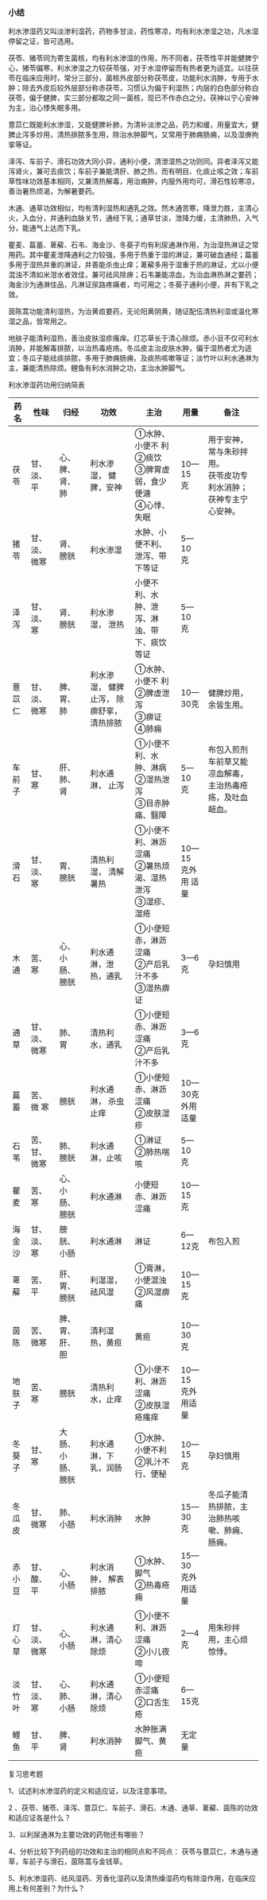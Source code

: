 ### 小结

利水渗湿药又叫淡渗利湿药，药物多甘淡，药性寒凉，均有利水渗湿之功，凡水湿停留之证，皆可选用。

茯苓、猪苓同为寄生菌核，均有利水渗湿的作用，所不同者，茯苓性平并能健脾宁心，猪苓偏寒，利水渗湿之力较茯苓强，对于水湿停留而有热者更为适宜。以往茯苓在临床应用时，常分三部分，菌核外皮部分称茯苓皮，功能利水消肿，专用于水肿；除去外皮后较外层部分称赤茯苓，习惯认为偏于利湿热；内层的白色部分称白茯苓，偏于健脾，实三部分都取之同一菌核，现已不作赤白之分。茯神以宁心安神为主，治心悸失眠多用。

薏苡仁既能利水渗湿，又能健脾补肺，为清补淡渗之品，药力和缓，用量宜大，健脾止泻多炒用，清热排脓多生用，除治水肿脚气，又常用于肺痈肠痈，以及湿痹拘挛等证。

泽泻、车前子、滑石功效大同小异，通利小便，清泄湿热之功则同。异者泽泻又能泻肾火，兼可去痰饮；车前子兼能清肝、肺之热，而有明目、化痰止咳之效；车前草性味功效基本相同，又兼清热解毒，用治痈肿，内服外用均可，滑石性较寒凉，善治暑热烦渴，为解暑要药。

木通、通草功效相似，均有清利湿热和通乳之效。然木通苦寒，降泄力胜，主清心火，入血分，并通利血脉关节，通经下乳；通草甘淡，泄降力缓，主清肺热，入气分，能通气上达而下乳。

瞿麦、萹蓄、萆薢、石韦、海金沙、冬葵子均有利尿通淋作用，为治湿热淋证之常用药。其中瞿麦泄降通利之力较强，多用于热重于湿的淋证，兼可破血通经；萹蓄多用于湿热并重的淋证，并善能杀虫止痒；萆薢多用于湿重于热的淋证，尤以小便混浊不清如米泔水者效佳，兼可祛风除痹；石韦兼能凉血，为治血淋热淋之要药；海金沙为通淋佳品，凡淋证尿路疼痛者，均可用之；冬葵子通利小便，并有下乳之效。

茵陈蒿功能清利湿热，为治黄疸要药，无论阳黄阴黄，随证配伍清热利湿或温化寒湿之品，皆常用之。

地肤子能清利湿热，善治皮肤湿疹瘙痒。灯芯草长于清心除烦。赤小豆不仅可利水消肿，并能解毒排脓，以治热毒疮疡。冬瓜皮主治皮肤水肿，偏于湿热者尤为适宜；冬瓜子能祛痰排脓，多用于肺痈肠痈，及痰热咳嗽等证；淡竹叶以利水通淋为主，兼能清热除烦。鲤鱼有利水消肿之功，主治水肿脚气。

利水渗湿药功用归纳简表

| 药名    | 性味          | 归经              | 功效                                      | 主治                                                         | 用量              | 备注                                                         |
| ------- | ------------- | ----------------- | ----------------------------------------- | ------------------------------------------------------------ | ----------------- | ------------------------------------------------------------ |
| 茯苓    | 甘、淡、平   | 心、脾、肾、肺   | 利水渗湿， 健脾，安神                     | ①水肿、小便不 利<br />②痰饮<br />③脾胃虚弱，食少便溏 <br />④心悸、失眠 | 10—15 克          | 用于安神， 常与朱砂拌用。<br />茯苓皮功专利水消肿；<br />茯神专主宁心安神。 |
| 猪苓    | 甘、淡、微寒 | 肾、膀胱          | 利水渗湿                                  | 水肿、小便不利、泄泻、带下等证                               | 5—10 克           |                                                              |
| 泽泻    | 甘、淡、寒   | 肾、膀胱          | 利水渗湿， 泄热                           | 小便不利、水肿、泄泻、淋浊、带下、痰饮等证                   | 5—10 克           |                                                              |
| 薏苡仁  | 甘、淡、微寒 | 脾、胃、肺        | 利水渗湿， 健脾止泻， 除痹舒挛， 清热排脓 | ①水肿、小便不 利<br />②脾虚泄泻<br />③痹证<br />④肺痈        | 10—30克           | 健脾炒用， 余皆生用。                                        |
| 车前 子 | 甘、寒        | 肝、肺、肾        | 利水通淋， 止泻                           | ①小便不利、水肿、淋病 <br />②湿热泄泻<br />③目赤肿痛、翳障   | 5—10 克           | 布包入煎剂 车前草又能凉血解毒，主治热毒疮疡，及吐血衄血。    |
| 滑石    | 甘、淡、寒   | 胃、膀胱          | 清热利湿， 清解暑热                       | ①小便不利、淋沥涩痛<br />②暑热烦渴、湿热泄泻<br />③湿疹、湿疮 | 10—15 克外用 适量 |                                                              |
| 木通    | 苦、寒        | 心、小肠、膀胱    | 利水通淋，泄热，通乳                      | ①小便短赤，淋沥涩痛<br />②产后乳汁不多<br />③湿热痹证       | 3—6克             | 孕妇慎用                                                     |
| 通草    | 甘、淡、微寒 | 肺、胃            | 清热利水，通乳                            | ①小便短赤、淋沥涩痛<br />②产后乳汁不多                      | 3—6克             |                                                              |
| 萹蓄    | 苦、微 寒     | 膀胱              | 利水通淋， 杀虫止痒                       | ①小便短赤、淋沥涩痛<br />②皮肤湿疹                           | 10—30克外用适量  |                                                              |
| 石苇    | 苦、甘、微寒 | 肺、膀胱          | 利水通淋，止咳                            | ①淋证<br />②肺热喘咳                                         | 5—10 克           |                                                              |
| 瞿麦    | 苦、寒        | 心、小肠、膀胱   | 利水通淋                                  | 小便短赤、淋沥涩痛                                           | 10—15 克          |                                                              |
| 海金沙 | 甘、淡、寒   | 膀胱、小肠        | 利水通淋                                  | 淋证                                                         | 6—12克            | 布包入煎                                                     |
| 萆薢    | 苦、平        | 肝、胃、膀胱      | 利湿湿，祛风湿                            | ①膏淋，小便混浊<br />②风湿痹痛                                    | 10—15 克          |                                                              |
| 茵陈    | 苦、微寒     | 脾、胃、肝、胆   | 清利湿热，黄疸                            | 黄疸                                                         | 10—30 克          |                                                              |
| 地肤子  | 苦、寒        | 膀胱              | 清热利水，止痒                            | ①小便不利、淋沥涩痛<br />②皮肤湿疮瘙痒                    | 10—15 克外用适量 |                                                              |
| 冬葵 子 | 甘、寒        | 大肠、小肠、膀胱 | 利水通淋，下乳，润肠                      | ①水肿、小便不利<br />②乳汁不行、便秘                             | 10—15 克          | 孕妇慎用                                                     |
| 冬瓜 皮 | 甘、微寒     | 肺、小肠          | 利水消肿                                  | 水肿                                                         | 15—30 克          | 冬瓜子能清热排脓，主治肺热咳嗽、肺痈、肠痈。                 |
| 赤小 豆 | 甘、酸、平   | 心、小肠          | 利水消肿， 解表排脓                       | ①水肿、脚气<br />②热毒疮痈                                   | 15—30 克外用适量  |                                                              |
| 灯心 草 | 甘、淡、微寒 | 心、小肠          | 利水通淋，清心除烦                        | ①小便不利、淋沥涩痛<br />②小儿夜啼                          | 2—4克             | 用朱砂拌用，主心烦惊悸。                                     |
| 淡竹 叶 | 甘、淡、寒   | 心、肺、小肠      | 利水通淋，清心除烦                       | ①小便短赤涩痛<br />②口舌生疮                                 | 6—15克           |                                                              |
| 鲤鱼    | 甘、平        | 脾、肾            | 利水消肿                                  | 水肿胀满<br />脚气、黄疸                                     | 无定量            |                                                              |

复习思考题

1、试述利水渗湿药的定义和适应证，以及注意事项。

2 、茯苓、猪苓、泽泻、薏苡仁、车前子、滑石、木通、通草、萆薢、茵陈的功效和适应证各是什么？

3、以利尿通淋为主要功效的药物还有哪些？

4、分析比较下列药组的功效和主治的相同点和不同点：
茯苓与薏苡仁，木通与通草，车前子与滑石，茵陈蒿与金钱草。

5、利水渗湿药、祛风湿药、芳香化湿药以及清热燥湿药均有除湿作用，在临床应用上有何差别？为什么？